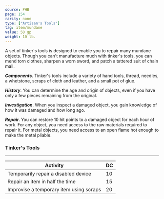 ```yaml
---
source: PHB
page: 154
rarity: none
type: ["Artisan's Tools"]
tag: item/mundane
value: 50 gp
weight: 10 lb.
---
```


A set of tinker's tools is designed to enable you to repair many mundane objects. Though you can't manufacture much with tinker's tools, you can mend torn clothes, sharpen a worn sword, and patch a tattered suit of chain mail.

**_Components_**. Tinker's tools include a variety of hand tools, thread, needles, a whetstone, scraps of cloth and leather, and a small pot of glue.

**_History_**. You can determine the age and origin of objects, even if you have only a few pieces remaining from the original.

**_Investigation_**. When you inspect a damaged object, you gain knowledge of how it was damaged and how long ago.

**_Repair_**. You can restore 10 hit points to a damaged object for each hour of work. For any object, you need access to the raw materials required to repair it. For metal objects, you need access to an open flame hot enough to make the metal pliable.

### Tinker's Tools
---
|Activity|DC|
|-----------|---|
|Temporarily repair a disabled device|10|
|Repair an item in half the time|15|
|Improvise a temporary item using scraps|20|

